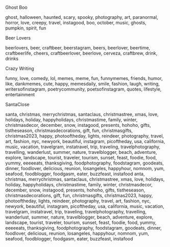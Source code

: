 <!-- -- Title -- -->

Ghost Boo

<!-- -- Ghost Tags -- -->

ghost,
halloween,
haunted,
scary,
spooky,
photography,
art,
paranormal,
horror,
love,
creepy,
travel,
instagood,
boo,
october,
music,
ghosts,
pumpkin,
spirit,
fun

<!-- -- Title -- -->

Beer Lovers

<!-- -- Beer Tags -- -->

beerlovers,
beer,
craftbeer,
beerstagram,
beers,
beerlover,
beertime,
craftbeerlife,
cheers,
craftbeerlover,
beerlove,
cerveza,
craftbrew,
drink,
drinks

<!-- -- Title -- -->

Crazy Writing

<!-- -- Beer Tags -- -->

funny,
love,
comedy,
lol,
memes,
meme,
fun,
funnymemes,
friends,
humor,
like,
dankmemes,
cute,
happy,
memesdaily,
smile,
fashion,
laugh,
writing,
writersofinstagram,
poetrycommunity,
poetsofinstagram,
quotes,
lifestyle,
entertainment

<!-- -- Title -- -->

SantaClose

<!-- -- Santa Tags -- -->

santa,
christmas,
merrychristmas,
santaclaus,
christmastree,
xmas,
love,
holidays,
holiday,
happyholidays,
christmastime,
family,
winter,
christmasdecor,
december,
snow,
instagood,
presents,
hohoho,
gifts,
tistheseason,
christmasdecorations,
gift,
fun,
christmasgifts,
christmas2023,
happy,
photooftheday,
lights,
reindeer,
photography,
travel,
art,
fashion,
nyc,
newyork,
beautiful,
instagram,
picoftheday,
usa,
california,
music,
vacation,
travelgram,
instatravel,
trip,
traveling,
travelphotography,
travelling,
wanderlust,
summer,
nature,
travelblogger,
beach,
adventure,
explore,
landscape,
tourist,
traveler,
tourism,
sunset,
feast,
foodie,
food,
yummy,
eeeeeats,
thanksgiving,
foodphotography,
foodstagram,
goodeats,
dinner,
foodlover,
delicious,
reunion,
losangeles,
happyhour,
nomnom,
yum,
seafood,
foodblogger,
foodgasm,
eater,
buzzfeast,
instafood
anta,
christmas,
merrychristmas,
santaclaus,
christmastree,
xmas,
love,
holidays,
holiday,
happyholidays,
christmastime,
family,
winter,
christmasdecor,
december,
snow,
instagood,
presents,
hohoho,
gifts,
tistheseason,
christmasdecorations,
gift,
fun,
christmasgifts,
christmas2023,
happy,
photooftheday,
lights,
reindeer,
photography,
travel,
art,
fashion,
nyc,
newyork,
beautiful,
instagram,
picoftheday,
usa,
california,
music,
vacation,
travelgram,
instatravel,
trip,
traveling,
travelphotography,
travelling,
wanderlust,
summer,
nature,
travelblogger,
beach,
adventure,
explore,
landscape,
tourist,
traveler,
tourism,
sunset,
feast,
foodie,
food,
yummy,
eeeeeats,
thanksgiving,
foodphotography,
foodstagram,
goodeats,
dinner,
foodlover,
delicious,
reunion,
losangeles,
happyhour,
nomnom,
yum,
seafood,
foodblogger,
foodgasm,
eater,
buzzfeast,
instafood

